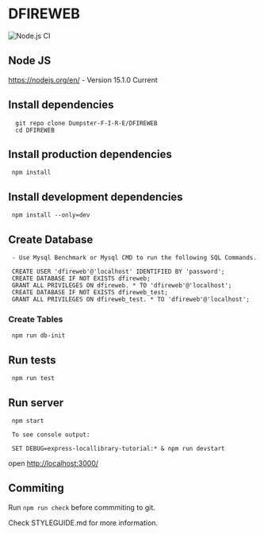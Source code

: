 # DFIREWEB

![Node.js CI](https://github.com/Dumpster-F-I-R-E/DFIREWEB/workflows/Node.js%20CI/badge.svg?branch=master&event=push)

## Node JS

https://nodejs.org/en/ - Version 15.1.0 Current

## Install dependencies

      git repo clone Dumpster-F-I-R-E/DFIREWEB
      cd DFIREWEB

## Install production dependencies

     npm install

## Install development dependencies

     npm install --only=dev

## Create Database

     - Use Mysql Benchmark or Mysql CMD to run the following SQL Commands.

     CREATE USER 'dfireweb'@'localhost' IDENTIFIED BY 'password';
     CREATE DATABASE IF NOT EXISTS dfireweb;
     GRANT ALL PRIVILEGES ON dfireweb. * TO 'dfireweb'@'localhost';
     CREATE DATABASE IF NOT EXISTS dfireweb_test;
     GRANT ALL PRIVILEGES ON dfireweb_test. * TO 'dfireweb'@'localhost';

### Create Tables

     npm run db-init

## Run tests

     npm run test

## Run server

     npm start

     To see console output:

     SET DEBUG=express-locallibrary-tutorial:* & npm run devstart

   open [http://localhost:3000/](http://localhost:3000/)
## Commiting

Run `npm run check` before commmiting to git.

Check STYLEGUIDE.md for more information.
